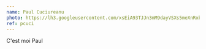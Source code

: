 ```yaml
---
name: Paul Cuciureanu
photo: https://lh3.googleusercontent.com/xsEiA93TJJn3mM9dayVSXs5meXnRxb97Ui06vIjGsayw-H174rPdikSlaNoOwEj2QAfP=w1920-h1200-rw-no
ref: pcuci
---
```

C'est moi Paul
